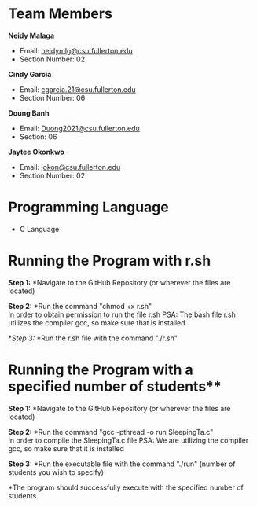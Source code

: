# Team Members
**Neidy Malaga**
* Email: neidymlg@csu.fullerton.edu
* Section Number: 02

**Cindy Garcia**
* Email: cgarcia.21@csu.fullerton.edu
* Section Number: 06

**Doung Banh**
* Email: Duong2021@csu.fullerton.edu
* Section: 06

**Jaytee Okonkwo**
* Email: jokon@csu.fullerton.edu    
* Section Number: 02

# Programming Language
* C Language

# Running the Program with r.sh
**Step 1:**
 *Navigate to the GitHub Repository (or wherever the files are located)


**Step 2:**
*Run the command "chmod +x r.sh"  
 In order to obtain permission to run the file r.sh
 PSA: The bash file r.sh utilizes the compiler gcc, so make sure that is installed

**Step 3:*
 *Run the r.sh file with the command "./r.sh"

# Running the Program with a specified number of students**
**Step 1:**
  *Navigate to the GitHub Repository (or wherever the files are located)


**Step 2:**
 *Run the command "gcc -pthread -o run SleepingTa.c"  
  In order to compile the SleepingTa.c file
  PSA: We are utilizing the compiler gcc, so make sure that it is installed

**Step 3:**
 *Run the executable file with the command "./run" (number of students you wish to specify)

 *The program should successfully execute with the specified number of students.






